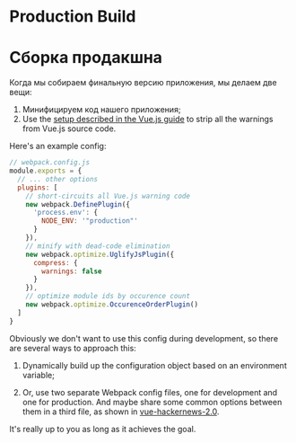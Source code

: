 # Production Build
# Сборка продакшна

Когда мы собираем финальную версию приложения, мы делаем две вещи:

1. Минифицируем код нашего приложения;
2. Use the [setup described in the Vue.js guide](https://vuejs.org/guide/deployment.html) to strip all the warnings from Vue.js source code.

Here's an example config:

``` js
// webpack.config.js
module.exports = {
  // ... other options
  plugins: [
    // short-circuits all Vue.js warning code
    new webpack.DefinePlugin({
      'process.env': {
        NODE_ENV: '"production"'
      }
    }),
    // minify with dead-code elimination
    new webpack.optimize.UglifyJsPlugin({
      compress: {
        warnings: false
      }
    }),
    // optimize module ids by occurence count
    new webpack.optimize.OccurenceOrderPlugin()
  ]
}
```

Obviously we don't want to use this config during development, so there are several ways to approach this:

1. Dynamically build up the configuration object based on an environment variable;

2. Or, use two separate Webpack config files, one for development and one for production. And maybe share some common options between them in a third file, as shown in [vue-hackernews-2.0](https://github.com/vuejs/vue-hackernews-2.0).

It's really up to you as long as it achieves the goal.
